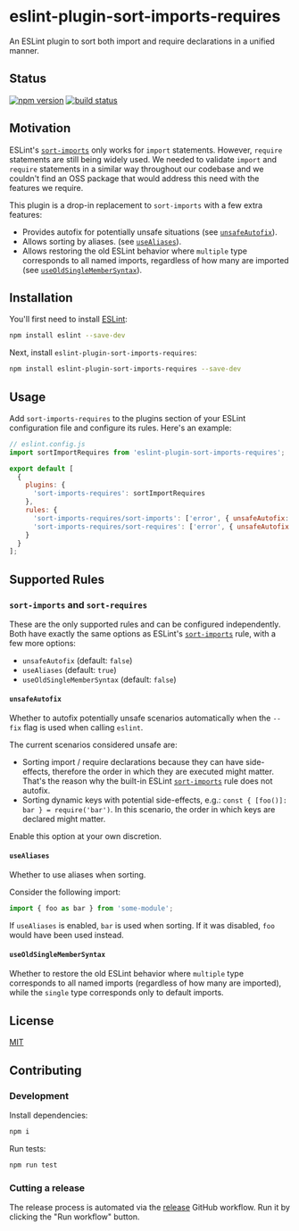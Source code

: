 # eslint-plugin-sort-imports-requires

An ESLint plugin to sort both import and require declarations in a unified manner.

## Status

[![npm version][npm-image]][npm-url]
[![build status][ci-image]][ci-url]

## Motivation

ESLint's [`sort-imports`](https://eslint.org/docs/rules/sort-imports) only works for `import` statements. However, `require` statements are still being widely used. We needed to validate `import` and `require` statements in a similar way throughout our codebase and we couldn't find an OSS package that would address this need with the features we require.

This plugin is a drop-in replacement to `sort-imports` with a few extra features:

- Provides autofix for potentially unsafe situations (see [`unsafeAutofix`](#unsafeautofix)).
- Allows sorting by aliases. (see [`useAliases`](#usealiases)).
- Allows restoring the old ESLint behavior where `multiple` type corresponds to all named imports, regardless of how many are imported (see [`useOldSingleMemberSyntax`](#useoldsinglemembersyntax)).

## Installation

You'll first need to install [ESLint](https://eslint.org/):

```sh
npm install eslint --save-dev
```

Next, install `eslint-plugin-sort-imports-requires`:

```sh
npm install eslint-plugin-sort-imports-requires --save-dev
```

## Usage

Add `sort-imports-requires` to the plugins section of your ESLint configuration file and configure its rules. Here's an example:

```js
// eslint.config.js
import sortImportRequires from 'eslint-plugin-sort-imports-requires';

export default [
  {
    plugins: {
      'sort-imports-requires': sortImportRequires
    },
    rules: {
      'sort-imports-requires/sort-imports': ['error', { unsafeAutofix: true }],
      'sort-imports-requires/sort-requires': ['error', { unsafeAutofix: true }]
    }
  }
];
```

## Supported Rules

### `sort-imports` and `sort-requires`

These are the only supported rules and can be configured independently. Both have exactly the same options as ESLint's [`sort-imports`](https://eslint.org/docs/rules/sort-imports) rule, with a few more options:

- `unsafeAutofix` (default: `false`)
- `useAliases` (default: `true`)
- `useOldSingleMemberSyntax` (default: `false`)

#### `unsafeAutofix`

Whether to autofix potentially unsafe scenarios automatically when the `--fix` flag is used when calling `eslint`.

The current scenarios considered unsafe are:

- Sorting import / require declarations because they can have side-effects, therefore the order in which they are executed might matter. That's the reason why the built-in ESLint [`sort-imports`](https://eslint.org/docs/rules/sort-imports) rule does not autofix.
- Sorting dynamic keys with potential side-effects, e.g.: `const { [foo()]: bar } = require('bar')`. In this scenario, the order in which keys are declared might matter.

Enable this option at your own discretion.

#### `useAliases`

Whether to use aliases when sorting.

Consider the following import:

```js
import { foo as bar } from 'some-module';
```

If `useAliases` is enabled, `bar` is used when sorting. If it was disabled, `foo` would have been used instead.

#### `useOldSingleMemberSyntax`

Whether to restore the old ESLint behavior where `multiple` type corresponds to all named imports (regardless of how many are imported), while the `single` type corresponds only to default imports.

## License

[MIT](https://opensource.org/licenses/MIT)

## Contributing

### Development

Install dependencies:

```bash
npm i
```

Run tests:

```bash
npm run test
```

### Cutting a release

The release process is automated via the [release](https://github.com/uphold/eslint-plugin-sort-imports-requires/actions/workflows/release.yaml) GitHub workflow. Run it by clicking the "Run workflow" button.

[npm-image]: https://img.shields.io/npm/v/eslint-plugin-sort-imports-requires.svg
[npm-url]: https://www.npmjs.com/package/eslint-plugin-sort-imports-requires
[ci-image]: https://github.com/uphold/eslint-plugin-sort-imports-requires/actions/workflows/ci.yml/badge.svg?branch=master
[ci-url]: https://github.com/uphold/eslint-plugin-sort-imports-requires/actions/workflows/ci.yml
